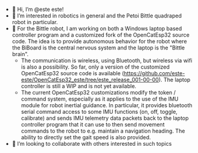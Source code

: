 - 👋 Hi, I’m @este este!
- 👀 I’m interested in robotics in general and the Petoi Bittle quadraped robot in particular.
- 🌱 For the Bittle robot, I am working on both a Windows laptop based controller program and a customized fork of the OpenCatEsp32 source code.  The idea is to provide autonomous behavior for the robot where the BiBoard is the central nervous system and the laptop is the "Bittle brain".
    - The communication is wireless, using Bluetooth, but wireless via wifi is also a possibility.  So far, only a version of the customized OpenCatEsp32 source code is available (https://github.com/este-este/OpenCatEsp32_este/tree/este_release_001-00-00).  The laptop controller is still a WIP and is not yet available.
    - The current OpenCatEsp32 customizations modify the token / command system, especially as it applies to the use of the IMU module for robot inertial guidance.  In particular, it provides bluetooth serial command access to some IMU functions (on, off, toggle, calibrate) and sends IMU telemetry data packets back to the laptop controller program that it can use to then send movement commands to the robot to e.g. maintain a navigation heading.  The ability to directly set the gait speed is also provided.
- 💞️ I’m looking to collaborate with others interested in such topics

<!---
- 👋 Hi, I’m @este-este
- 👀 I’m interested in robotics in general and the Petoi Bittle robot in particular
- 🌱 I’m currently learning everything I can about the OpenCatEsp32 source code for the Petoi Bittle robot
- 💞️ I’m looking to collaborate with others interested in such topics
- 📫 How to reach me ...
- 😄 Pronouns: ...
- ⚡ Fun fact: ...

este-este/este-este is a ✨ special ✨ repository because its `README.md` (this file) appears on your GitHub profile.
You can click the Preview link to take a look at your changes.
--->
